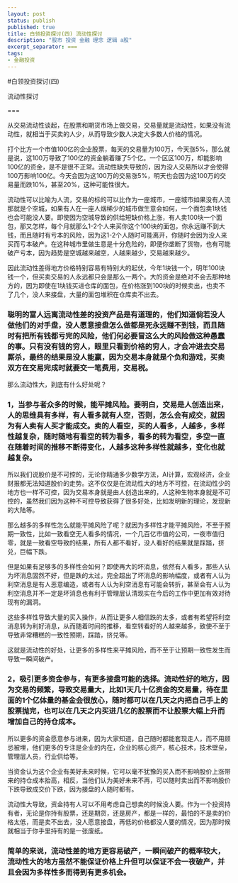```yaml
---
layout: post
status: publish
published: true
title: 白领投资探讨(四) 流动性探讨
description: "股市 投资 金融 理念 逻辑 a股"
excerpt_separator: ===
tags:
- 金融投资
---
```


#白领投资探讨(四)

流动性探讨

===

从交易流动性谈起，在股票和期货市场上做交易，交易量就是流动性，如果没有流动性，就相当于买卖的人少，从而导致少数人决定大多数人价格的情况。

打个比方一个市值100亿的企业股票，每天的交易量为100万，今天涨5%，那么就是说，这100万导致了100亿的资金躺着赚了5个亿。一个区区100万，却能影响100亿的资金，是不是很不正常。流动性缺失导致的，因为没人交易所以才会使得100万影响100亿。今天会因为这100万的交易涨5%，明天也会因为这100万的交易量而跌10%，甚至20%，这种可能性很大。

流动性可以比喻为人流，交易的标的可以比作为一座城市，一座城市如果没有人流那就是个空城，如果有人在一座人烟稀少的城市做生意会如何，一个面包卖1块钱也会可能没人要。即使因为空城导致的供给短缺价格上涨，有人卖100块一个面包，那又怎样，每个月就那么1-2个人来买你这个100块的面包，你永远赚不到大钱，而且随时有亏本的风险，因为这1-2个人随时可能离开，你随时会因为没人来买而亏本破产。在这种城市里做生意是十分危险的，即便你垄断了货物，也有可能破产亏本，因为趋势是空城越来越空，人越来越少，交易越来越少。

因此流动性差得地方价格特别容易有特别大的起伏，今年1块钱一个，明年100块钱一个，但买卖交易的人永远都只会是那么一两个。大的资金是绝对不会去那种地方的，因为即使在1块钱买进仓库的面包，在价格涨到100块的时候卖出，也卖不了几个，没人来接盘，大量的面包堆积在仓库卖不出去。

### 聪明的富人远离流动性差的投资产品是有道理的，他们知道倘若没人做他们的对手盘，没人愿意接盘怎么做都是死永远赚不到钱，而且随时有把所有钱都亏完的风险，他们何必要冒这么大的风险做这种愚蠢的事。只有没有钱的穷人，眼里只看到价格的穷人，才会冲进去交易厮杀，最终的结果是没人能赢，因为交易本身就是个负和游戏，买卖双方在交易完成时就要交一笔费用，交易税。

那么流动性大，到底有什么好处呢？

### 1，当参与者众多的时候，能平摊风险。要明白，交易是人创造出来，人的思维具有多样，有人看多就有人空，否则，怎么会有成交，就因为有人卖有人买才能成交。卖的人看空，买的人看多，人越多，多样性越复杂，随时随地有看空的转为看多，看多的转为看空，多空一直在随着时间的推移不断得变化，人越多这种多样性就越多，变化也就越复杂。

所以我们说股价是不可控的，无论你精通多少数学方法，AI计算，宏观经济，企业财报都无法知道股价的走势。这不仅仅是在流动性大的地方不可控，在流动性少的地方也一样不可控，因为交易本身就是由人创造出来的，人这种生物本身就是不可控的，虽然我们因为这种不可控导致获得了很多好处，比如发明新的理论，发现新的大陆等。

那么越多的多样性怎么就能平摊风险了呢？就因为多样性才能平摊风险，不至于预期一致性，比如一致看空无人看多的情况，一个几百亿市值的公司，一夜市值归零，就是一致看空导致的结果，所有人都不看好，没人看好的结果就是踩踏，挤兑，巨幅下跌。

但是如果有足够多的多样性会如何？即使再大的坏消息，依然有人看多，那些人认为坏消息固然不好，但是跌的太过，完全超出了坏消息的影响幅度，或者有人认为利空消息是有人恶意编造，或者有人认为利空消息有可能会转折，甚至会有人认为利空消息并不一定是坏消息也有利于管理层认清现实在今后的工作中更加有效对待现有的漏洞。

这些多样性导致大量的买入操作，从而让更多人相信跌的太多，或者有希望将利空消息转为利好消息，从而随着时间的推移，看空转看好的人越来越多，致使不至于导致非常糟糕的一致性预期，踩踏，挤兑等。

这就是流动性的好处，让更多的多样性来平摊风险，而不至于让预期一致性发生而导致一瞬间破产。

### 2，吸引更多资金参与，有更多接盘可能的选择。流动性好的地方，因为交易的频繁，导致交易量大，比如1天几十亿资金的交易量，待在里面的1个亿体量的基金会很放心，随时都可以在几天之内把自己手上的股票抛完，也可以在几天之内买进几亿的股票而不让股票大幅上升而增加自己的持仓成本。

所以更多的资金愿意参与进来，因为大家知道，自己随时都能套现走人，而不用顾忌被埋，他们更多的专注是企业的内在，企业的核心资产，核心技术，技术壁垒，管理层人员，行业供给等。

当资金认为这个企业有美好未来时候，它可以毫不犹豫的买入而不影响股价上涨带来的持仓成本抬高，相反，当他们认为美好未来不再，可以随时卖出而不影响股价下跌导致成交价下跌，因为接盘的人随时都有。

流动性大导致，资金持有人可以不用考虑自己想卖的时候没人要。作为一个投资持有者，无论是你持有股票，还是期货，还是房产，都是一样的，最怕的不是卖的价格太低，而是卖不出去，没人愿意接盘，再低的价格都没人要的情况，因为那时候就相当于你手里持有的是一张废纸。

### 简单的来说，流动性差的地方更容易破产，一瞬间破产的概率较大，流动性大的地方虽然不能保证价格上升但可以保证不会一夜破产，并且会因为多样性多而得到有更多机会。
